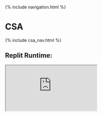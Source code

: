{% include navigation.html %}

# CSA

{% include csa_nav.html %}

## Replit Runtime:

<iframe src="https://replit.com/@ArchHuang/CS-AP-A?lite=true"></iframe>
